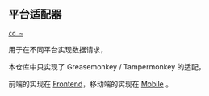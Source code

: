 ## 平台适配器

[`cd ~`](../../README.md)

用于在不同平台实现数据请求，

本仓库中只实现了 Greasemonkey / Tampermonkey 的适配，

前端的实现在 [Frontend](https://github.com/QingLianJie/Frontend)，移动端的实现在 [Mobile](https://github.com/QingLianJie/Mobile) 。
